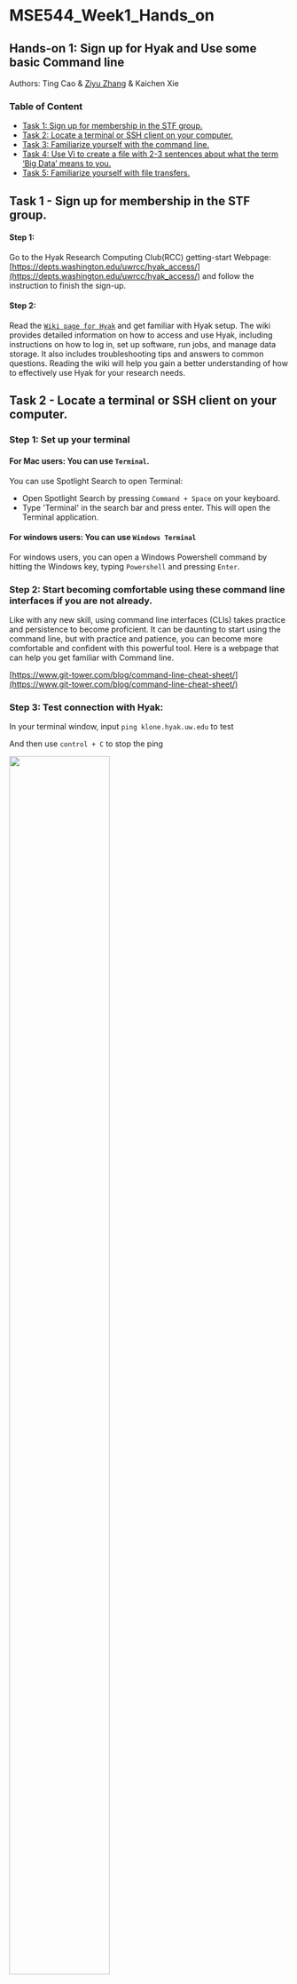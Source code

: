 # MSE544_Week1_Hands_on

## Hands-on 1: Sign up for Hyak and Use some basic Command line

Authors: Ting Cao & [Ziyu Zhang](https://github.com/Ilxxll) & Kaichen Xie

### Table of Content

- [Task 1: Sign up for membership in the STF group.](#task1)
- [Task 2: Locate a terminal or SSH client on your computer.](#task2)
- [Task 3: Familiarize yourself with the command line.](#task3)
- [Task 4: Use Vi to create a file with 2-3 sentences about what the term ‘Big Data’ means to you.](#task4)
- [Task 5: Familiarize yourself with file transfers.](#task5)

## Task 1 - Sign up for membership in the STF group.<a name="task1"></a>

#### Step 1:
Go to the Hyak Research Computing Club(RCC) getting-start Webpage: [https://depts.washington.edu/uwrcc/hyak_access/](https://depts.washington.edu/uwrcc/hyak_access/) and follow the instruction to finish the sign-up.

#### Step 2:

Read the [`Wiki page for Hyak`](https://hyak.uw.edu/docs/) and get familiar with Hyak setup. The wiki provides detailed information on how to access and use Hyak, including instructions on how to log in, set up software, run jobs, and manage data storage. It also includes troubleshooting tips and answers to common questions. Reading the wiki will help you gain a better understanding of how to effectively use Hyak for your research needs.

## Task 2 - Locate a terminal or SSH client on your computer.<a name="task2"></a>

### Step 1: Set up your terminal

#### For Mac users: You can use `Terminal`.

You can use Spotlight Search to open Terminal:
- Open Spotlight Search by pressing `Command + Space` on your keyboard.
- Type 'Terminal' in the search bar and press enter. This will open the Terminal application.

#### For windows users: You can use `Windows Terminal`

For windows users, you can open a Windows Powershell command by hitting the Windows key, typing `Powershell` and pressing `Enter`. 


### Step 2: Start becoming comfortable using these command line interfaces if you are not already.

Like with any new skill, using command line interfaces (CLIs) takes practice and persistence to become proficient. It can be daunting to start using the command line, but with practice and patience, you can become more comfortable and confident with this powerful tool. Here is a webpage that can help you get familiar with Command line. 

[https://www.git-tower.com/blog/command-line-cheat-sheet/](https://www.git-tower.com/blog/command-line-cheat-sheet/)

### Step 3: Test connection with Hyak:

In your terminal window, input `ping klone.hyak.uw.edu` to test 

And then use `control + C` to stop the ping

<img src="./image/ping.png" style="height: 75%; width: 60%;"/>

### Step 4: Connect to Hyak!

Input `ssh uwid@klone.hyak.uw.edu` to connect to Hyak

your UW user id should replace USERID.

<img src="./image/Hyak.png" style="height: 75%; width: 60%;"/>

## The rest instructions can be either worked on hyak or local

## Task 3 Familiarize yourself with the command line.<a name="task3"></a>

Like with any new skill, using command line takes practice and persistence to become proficient. It can be daunting to start using the command line, but with practice and patience, you can become more comfortable and confident with this powerful tool.

One way to get started is to set aside some time to explore the command line and try out different commands and options. You can start with basic commands like: cd (change directory), ls (list), pwd (print working directory), mkdir (create new directory), rm (remove), vi (open file with the vim editor).

<img src="./image/Common_command_line.png" style="height: 75%; width: 60%;"/>

#### Additional resources:

https://www.youtube.com/watch?v=5RTSlby-l9w&ab_channel=PercyGrunwaldfromTopTechSkills (video for WSL installation and access)
https://www.git-tower.com/blog/command-line-cheat-sheet/ (cheat sheet)
https://ubuntu.com/tutorials/command-line-for-beginners#1-overview (pedagogical overview)


## Task 4 Use `Vi` to create a file with 2-3 sentences about what the term ‘Big Data’ means to you.<a name="task4"></a>

- 1. Open a terminal window / Connect to Hyak.
- 2. Navigate to the directory where you want to create the file. For example, if you want to create the file in your home directory, type `cd ~` and press Enter.
- 3. Type `vi big_data.txt` and press Enter to create a new file called `big_data.txt` using the Vi text editor.
- 4. Press `i` to enter insert mode and start typing your 2-3 sentences about what Big Data means to you.
- 5. Once you've finished writing, press the `Esc` key to exit insert mode.
- 6. Type `:wq` (including the colon) and press Enter to save the file and exit the Vi editor.

#### Additional resources:

https://www.guru99.com/the-vi-editor.html

cheatsheet of vim command: https://vimsheet.com/


## Task 5 Familiarize yourself with file transfers.<a name="task5"></a>

Once you are approved by STF, practice moving some files from your local computer to your scratch
directory.

#### For Mac user: You can use `Terminal`. 

##### **Transferring a file from your local computer to HYAK:**
```bash
scp /path/to/local_file uwid@klone.hyak.uw.edu:/path/to/your_directory/
```
- **Replace `/path/to/local_file`** with the actual path of the file you want to transfer.
- **Replace `uwid`** with your UW NetID.
- **Replace `/path/to/your_directory/`** with your **directory** on HYAK.  
  - For example:  
    ```bash
    scp myscript.py uwid@klone.hyak.uw.edu:/path/to/your_directory/
    ```
    This will copy `myscript.py` from your local machine to the your directory in HYAK.

##### **Transferring a file from HYAK back to your local computer:**
After transferring files to HYAK, practice copying a file back to your local machine.  
For example, if you generated a file `output.txt` on HYAK, log out from HYAK first and then use:
```bash
scp uwid@klone.hyak.uw.edu:/path/to/your_directory/output.txt /path/to/local_directory/
```
- **Replace `/path/to/local_directory/`** with the actual folder on your local machine where you want to store the file.

---

#### **For Windows Users: Using Windows Terminal**
The `scp` command works the same way.
```bash
scp /path/to/local_file uwid@klone.hyak.uw.edu:/path/to/your_directory/
```

```bash
scp uwid@klone.hyak.uw.edu:/path/to/hyak_file /path/to/local_directory/
```

---

#### **Alternative: Using GUI Tools (Windows and Mac)**
If you prefer a graphical interface, you can use:
- **FileZilla** (https://filezilla-project.org/download.php?type=client)
- **termius** (https://termius.com/download/)
- **WinSCP** (https://winscp.net/) ! Only for Windows
- **XShell** (https://www.netsarang.com/en/xshell/)

These tools allow you to drag and drop files between your local computer and HYAK.

---

## Assignment

Upload the `big_data.txt` file created in the fourth task to canvas.
